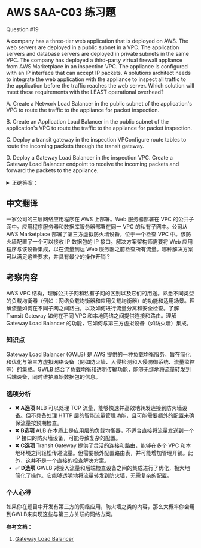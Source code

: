 # AWS SAA-C03 练习题

Question #19

A company has a three-tier web application that is deployed on AWS. The web servers are deployed in a public subnet in a VPC. The application servers and database servers are deployed in private subnets in the same VPC. The company has deployed a third-party virtual firewall appliance from AWS Marketplace in an inspection VPC. The appliance is configured with an IP interface that can accept IP packets. A solutions architect needs to integrate the web application with the appliance to inspect all traffic to the application before the traffic reaches the web server.
Which solution will meet these requirements with the LEAST operational overhead?

A. Create a Network Load Balancer in the public subnet of the application's VPC to route the traffic to the appliance for packet inspection.

B. Create an Application Load Balancer in the public subnet of the application's VPC to route the traffic to the appliance for packet inspection.

C. Deploy a transit gateway in the inspection VPConfigure route tables to route the incoming packets through the transit gateway.

D. Deploy a Gateway Load Balancer in the inspection VPC. Create a Gateway Load Balancer endpoint to receive the incoming packets and forward the packets to the appliance.

<details>
<summary>
正确答案：
</summary>

</details>

## 中文翻译

一家公司的三层网络应用程序在 AWS 上部署。Web 服务器部署在 VPC 的公共子网中。应用程序服务器和数据库服务器部署在同一 VPC 的私有子网中。公司从 AWS Marketplace 部署了第三方虚拟防火墙设备，位于一个检查 VPC 中。该防火墙配置了一个可以接收 IP 数据包的 IP 接口。解决方案架构师需要将 Web 应用程序与该设备集成，以在流量到达 Web 服务器之前检查所有流量。哪种解决方案可以满足这些要求，并具有最少的操作开销？

## 考察内容

AWS VPC 结构，理解公共子网和私有子网的区别以及它们的用途。熟悉不同类型的负载均衡器（例如：网络负载均衡器和应用负载均衡器）的功能和适用场景。理解流量如何在不同子网之间路由，以及如何进行流量分离和安全检查。了解 Transit Gateway 如何在不同 VPC 和本地网络之间提供连接和路由。理解 Gateway Load Balancer 的功能，它如何与第三方虚拟设备（如防火墙）集成。

### 知识点

Gateway Load Balancer (GWLB) 是 AWS 提供的一种负载均衡服务，旨在简化和优化与第三方虚拟网络设备（例如防火墙、入侵检测和入侵防御系统、流量监控等）的集成。GWLB 结合了负载均衡和透明传输功能，能够无缝地将流量转发到后端设备，同时维护原始数据包的信息。

### 选项分析

- ❌ **A选项** NLB 可以处理 TCP 流量，能够快速并高效地转发连接到防火墙设备。但不具备处理 HTTP 层的智能流量管理功能，且可能需要额外的配置来确保流量按预期检查。
- ❌ **B选项** ALB 在本质上是应用层的负载均衡器，不适合直接将流量发送到一个 IP 接口的防火墙设备，可能导致复杂的配置。
- ❌ **C选项** Transit Gateway 提供了灵活的连接和路由，能够在多个 VPC 和本地环境之间轻松传递流量。但需要额外配置路由表，并可能增加管理开销。此外，这并不是一个直接的检查解决方案。
- ✅ **D选项** GWLB 对接入流量和后端检查设备之间的集成进行了优化，极大地简化了操作。它能够透明地将流量转发到防火墙，无需复杂的配置。

### 个人心得

如果你在题目中开发有第三方的网络应用，防火墙之类的内容，那么大概率你会用到GWLB来实现这些与第三方关联的网络方案。

**参考文档：**

1. [Gateway Load Balancer](https://docs.aws.amazon.com/zh_cn/elasticloadbalancing/latest/gateway/introduction.html)
